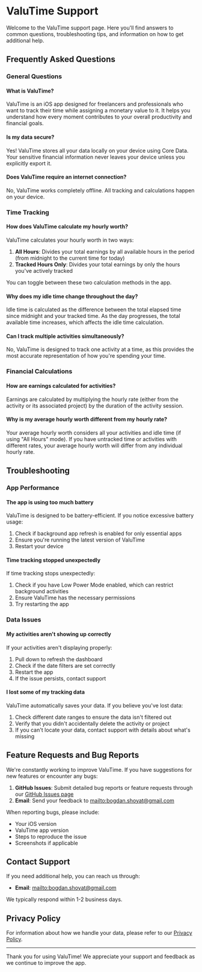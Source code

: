 # ValuTime Support

Welcome to the ValuTime support page. Here you'll find answers to common questions, troubleshooting tips, and information on how to get additional help.

## Frequently Asked Questions

### General Questions

#### What is ValuTime?

ValuTime is an iOS app designed for freelancers and professionals who want to track their time while assigning a monetary value to it. It helps you understand how every moment contributes to your overall productivity and financial goals.

#### Is my data secure?

Yes! ValuTime stores all your data locally on your device using Core Data. Your sensitive financial information never leaves your device unless you explicitly export it.

#### Does ValuTime require an internet connection?

No, ValuTime works completely offline. All tracking and calculations happen on your device.

### Time Tracking

#### How does ValuTime calculate my hourly worth?

ValuTime calculates your hourly worth in two ways:

1. **All Hours**: Divides your total earnings by all available hours in the period (from midnight to the current time for today)
2. **Tracked Hours Only**: Divides your total earnings by only the hours you've actively tracked

You can toggle between these two calculation methods in the app.

#### Why does my idle time change throughout the day?

Idle time is calculated as the difference between the total elapsed time since midnight and your tracked time. As the day progresses, the total available time increases, which affects the idle time calculation.

#### Can I track multiple activities simultaneously?

No, ValuTime is designed to track one activity at a time, as this provides the most accurate representation of how you're spending your time.

### Financial Calculations

#### How are earnings calculated for activities?

Earnings are calculated by multiplying the hourly rate (either from the activity or its associated project) by the duration of the activity session.

#### Why is my average hourly worth different from my hourly rate?

Your average hourly worth considers all your activities and idle time (if using "All Hours" mode). If you have untracked time or activities with different rates, your average hourly worth will differ from any individual hourly rate.

## Troubleshooting

### App Performance

#### The app is using too much battery

ValuTime is designed to be battery-efficient. If you notice excessive battery usage:

1. Check if background app refresh is enabled for only essential apps
2. Ensure you're running the latest version of ValuTime
3. Restart your device

#### Time tracking stopped unexpectedly

If time tracking stops unexpectedly:

1. Check if you have Low Power Mode enabled, which can restrict background activities
2. Ensure ValuTime has the necessary permissions
3. Try restarting the app

### Data Issues

#### My activities aren't showing up correctly

If your activities aren't displaying properly:

1. Pull down to refresh the dashboard
2. Check if the date filters are set correctly
3. Restart the app
4. If the issue persists, contact support

#### I lost some of my tracking data

ValuTime automatically saves your data. If you believe you've lost data:

1. Check different date ranges to ensure the data isn't filtered out
2. Verify that you didn't accidentally delete the activity or project
3. If you can't locate your data, contact support with details about what's missing

## Feature Requests and Bug Reports

We're constantly working to improve ValuTime. If you have suggestions for new features or encounter any bugs:

1. **GitHub Issues**: Submit detailed bug reports or feature requests through our [GitHub Issues page](https://github.com/yourusername/valutime/issues)
2. **Email**: Send your feedback to [mailto:bogdan.shoyat@gmail.com](mailto:bogdan.shoyat@gmail.com)

When reporting bugs, please include:

- Your iOS version
- ValuTime app version
- Steps to reproduce the issue
- Screenshots if applicable

## Contact Support

If you need additional help, you can reach us through:

- **Email**: [mailto:bogdan.shoyat@gmail.com](mailto:mailto:bogdan.shoyat@gmail.com)

We typically respond within 1-2 business days.

## Privacy Policy

For information about how we handle your data, please refer to our [Privacy Policy](privacy.html).

---

Thank you for using ValuTime! We appreciate your support and feedback as we continue to improve the app.
